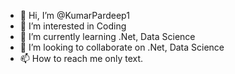 - 👋 Hi, I’m @KumarPardeep1
- 👀 I’m interested in Coding
- 🌱 I’m currently learning .Net, Data Science
- 💞️ I’m looking to collaborate on .Net, Data Science
- 📫 How to reach me only text.

<!---
KumarPardeep1/KumarPardeep1 is a ✨ special ✨ repository because its `README.md` (this file) appears on your GitHub profile.
You can click the Preview link to take a look at your changes.
--->
